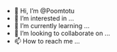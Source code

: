 - 👋 Hi, I’m @Poomtotu
- 👀 I’m interested in ...
- 🌱 I’m currently learning ...
- 💞️ I’m looking to collaborate on ...
- 📫 How to reach me ...

<!---
Poomtotu/Poomtotu is a ✨ special ✨ repository because its `README.md` (this file) appears on your GitHub profile.
You can click the Preview link to take a look at your changes.
--->
